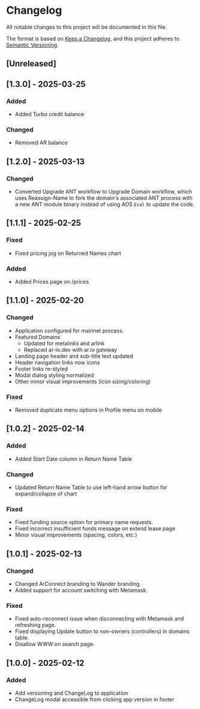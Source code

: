 # Changelog

All notable changes to this project will be documented in this file.

The format is based on [Keep a Changelog](https://keepachangelog.com/en/1.1.0/),
and this project adheres to
[Semantic Versioning](https://semver.org/spec/v2.0.0.html).

## [Unreleased]

## [1.3.0] - 2025-03-25

### Added

- Added Turbo credit balance

### Changed

- Removed AR balance

## [1.2.0] - 2025-03-13

### Changed

- Converted Upgrade ANT workflow to Upgrade Domain workflow, which uses
  Reassign-Name to fork the domain's associated ANT process with a new ANT
  module binary instead of using AOS `Eval` to update the code.

## [1.1.1] - 2025-02-25

### Fixed

- Fixed pricing jog on Returned Names chart

### Added

- Added Prices page on /prices

## [1.1.0] - 2025-02-20

### Changed

- Application configured for mainnet process
- Featured Domains
  - Updated for metalinks and arlink
  - Replaced ar-io.dev with ar.io gateway
- Landing page header and sub-title text updated
- Header navigation links now icons
- Footer links re-styled
- Modal dialog styling normalized
- Other minor visual improvements (icon sizing/coloring)

### Fixed

- Removed duplicate menu options in Profile menu on mobile

## [1.0.2] - 2025-02-14

### Added

- Added Start Date column in Return Name Table

### Changed

- Updated Return Name Table to use left-hand arrow button for expand/collapse of
  chart

### Fixed

- Fixed funding source option for primary name requests.
- Fixed incorrect insufficient funds message on extend lease page
- Minor visual improvements (spacing, colors, etc.)

## [1.0.1] - 2025-02-13

### Changed

- Changed ArConnect branding to Wander branding.
- Added support for account switching with Metamask.

### Fixed

- Fixed auto-reconnect issue when disconnecting with Metamask and refreshing
  page.
- Fixed displaying Update button to non-owners (controllers) in domains table.
- Disallow WWW on search page.

## [1.0.0] - 2025-02-12

### Added

- Add versioning and ChangeLog to application
- ChangeLog modal accessible from clicking app version in footer
